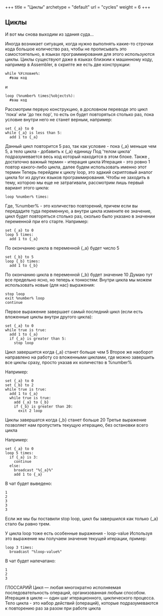 +++
title = "Циклы"
archetype = "default"
url = "cycles"
weight = 6
+++

## Циклы
<gray>И вот мы снова выходим из здания суда...</gray>

<hundred-empty-line></hundred-empty-line>

Иногда возникает ситуация, когда нужно выполнять какие-то строчки кода большое количество раз, чтобы не прописывать это самостоятельно, в языках программирования для этого используются циклы. Циклы существуют даже в языках близким к машинному коду, например в Assembler, в скрипте же есть две конструкции:
```
while %Условие%:
  #ваш код
```
и
```
loop (%number% times|%objects%):
  #ваш код
```
Рассмотрим первую конструкцию, в дословном переводе это цикл 'пока' или 'до тех пор', то есть он будет повторяться столько раз, пока условие внутри него не станет верным, например:
```
set {_a} to 0
while {_a} is less than 5:
  add 1 to {_a}
```
Данный цикл повторится 5 раз, так как условие - пока {_a} меньше чем 5, а тело цикла - добавить к {_a} единицу Под 'телом цикла' подразумевается весь код который находится в этом блоке. Также , достаточно важный термин - итерация цикла Итерация - это ровно 1 повтор какого-либо цикла, далее будем использовать именно этот термин
Теперь перейдем к циклу loop, это эдакий скриптовый аналог цикла for из других языков программирования. Чтобы не заходить в тему, которою мы еще не затрагивали, рассмотрим лишь первый вариант этого цикла:
```
loop %number% times:
```
Где, %number% - это количество повторений, причем если вы передадите туда переменную, а внутри цикла измените ее значение, цикл будет повторяться столько раз, сколько было указано в значении переменной при его старте. Например:
```
set {_a} to 0
loop 5 times:
  add 1 to {_a}
```
По окончанию цикла в переменной {\_a} будет число 5
```
set {_b} to 5
loop {_b} times:
  add 1 to {_b}
```
По окончанию цикла в переменной {\_b} будет значение 10
Думаю тут все предельно ясно, но теперь к тонкостям: Внутри цикла мы можем использовать новые (для нас) выражения:
```
stop loop 
exit %number% loop
continue 
```
Первое выражение завершает самый последний цикл (если есть вложенные циклы внутри другого цикла):
```
set {_a} to 0
while true is true:
  add 1 to {_a}
  if {_a} is greater than 5:
    stop loop
```
Цикл завершится когда {\_a} станет больше чем 5
Второе же наоборот направлено на работу со вложенными циклами, где можно завершить все циклы сразу, просто указав их количество в %number% 

Например:
```
set {_a} to 0
set {_b} to 2
while true is true:
  add 1 to {_a}
  while true is true:
    add {_a} to {_b}
    if {_b} is greater than 20:
      exit 2 loop
```
Циклы завершатся когда {\_b} станет больше 20
Третье выражение позволяет нам пропустить текущую итерацию, без остановки всего цикла 

Например:
```
set {_a} to 0
loop 5 times:
  if {_a} is 3:
    continue
  else:
    broadcast "%{_a}%"
    add 1 to {_a}
```
В чат будет выведено:
```
1
2
3
3
3
```
Если же мы бы поставили stop loop, цикл бы завершился как только {\_a} стало бы равно трем.

У цикла loop тоже есть особенные выражения - loop-value Используя это выражение мы получаем значение текущей итерации, пример:
```
loop 3 times:
  broadcast "%loop-value%"
```
В чат будет напечатано:
```
1
2
3
```

ГЛОССАРИЙ
Цикл — любая многократно исполняемая последовательность операций, организованная любым способом.
Итерация в цикле — один шаг итерационного, циклического процесса.
Тело цикла - это набор действий (операций), которые подразумеваются к повторению раз за разом при работе цикла